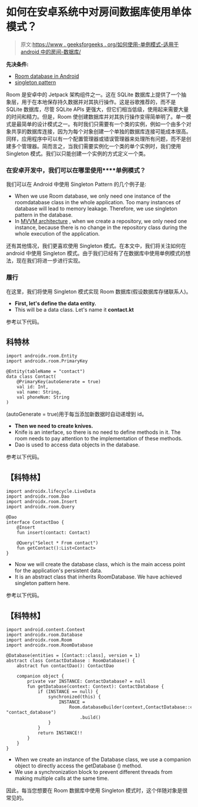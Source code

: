 # 如何在安卓系统中对房间数据库使用单体模式？

> 原文:[https://www . geeksforgeeks . org/如何使用-单例模式-适用于 android 中的房间-数据库/](https://www.geeksforgeeks.org/how-to-use-singleton-pattern-for-room-database-in-android/)

**先决条件:**

*   [Room database in Android](https://www.geeksforgeeks.org/overview-of-room-in-android-architecture-components/)
*   [singleton pattern](https://www.geeksforgeeks.org/singleton-design-pattern/)

Room 是安卓中的 Jetpack 架构组件之一。这在 SQLite 数据库上提供了一个抽象层，用于在本地保存持久数据并对其执行操作。这是谷歌推荐的，而不是 SQLite 数据库，尽管 SQLite APIs 更强大，但它们相当低级，使用起来需要大量的时间和精力。但是，Room 使创建数据库并对其执行操作变得简单明了。单一模式是最简单的设计模式之一。有时我们只需要有一个类的实例，例如一个由多个对象共享的数据库连接，因为为每个对象创建一个单独的数据库连接可能成本很高。同样，应用程序中可以有一个配置管理器或错误管理器来处理所有问题，而不是创建多个管理器。简而言之，当我们需要实例化一个类的单个实例时，我们使用 Singleton 模式。我们以只能创建一个实例的方式定义一个类。

### **在安卓开发中，我们可以在哪里使用****单例模式？**

我们可以在 Android 中使用 Singleton Pattern 的几个例子是:

*   When we use Room database, we only need one instance of the roomdatabase class in the whole application. Too many instances of database will lead to memory leakage. Therefore, we use singleton pattern in the database.
*   In [MVVM architecture](https://www.geeksforgeeks.org/mvvm-model-view-viewmodel-architecture-pattern-in-android/) , when we create a repository, we only need one instance, because there is no change in the repository class during the whole execution of the application.

还有其他情况，我们更喜欢使用 Singleton 模式。在本文中，我们将关注如何在 android 中使用 Singleton 模式。由于我们已经有了在数据库中使用单例模式的想法，现在我们将进一步进行实现。

### 履行

在这里，我们将使用 Singleton 模式实现 Room 数据库(假设数据库存储联系人)。

*   **First, let's define the data entity.**
*   This will be a data class. Let's name it **contact.kt**

参考以下代码。

## 科特林

```
import androidx.room.Entity
import androidx.room.PrimaryKey

@Entity(tableName = "contact")
data class Contact(
    @PrimaryKey(autoGenerate = true)
    val id: Int,
    val name: String,
    val phoneNum: String
)
```

(autoGenerate = true)用于每当添加新数据时自动递增到 id。

*   **Then we need to create knives.**
*   Knife is an interface, so there is no need to define methods in it. The room needs to pay attention to the implementation of these methods.
*   Dao is used to access data objects in the database.

参考以下代码。

## 【科特林】

```
import androidx.lifecycle.LiveData
import androidx.room.Dao
import androidx.room.Insert
import androidx.room.Query

@Dao
interface ContactDao {
    @Insert
    fun insert(contact: Contact)

    @Query("Select * From contact")
    fun getContact():List<Contact>
}
```

*   Now we will create the database class, which is the main access point for the application's persistent data.
*   It is an abstract class that inherits RoomDatabase. We have achieved singleton pattern here.

参考以下代码。

## 【科特林】

```
import android.content.Context
import androidx.room.Database
import androidx.room.Room
import androidx.room.RoomDatabase

@Database(entities = [Contact::class], version = 1)
abstract class ContactDatabase : RoomDatabase() {
    abstract fun contactDao(): ContactDao

    companion object {
        private var INSTANCE: ContactDatabase? = null
        fun getDatabase(context: Context): ContactDatabase {
            if (INSTANCE == null) {
                synchronized(this) {
                    INSTANCE =
                        Room.databaseBuilder(context,ContactDatabase::class.java, "contact_database")
                            .build()
                }
            }
            return INSTANCE!!
        }
    }
}
```

*   When we create an instance of the Database class, we use a companion object to directly access the getDatabase () method.
*   We use a synchronization block to prevent different threads from making multiple calls at the same time.

因此，每当您想要在 Room 数据库中使用 Singleton 模式时，这个伴随对象是很常见的。